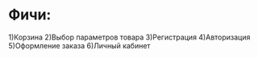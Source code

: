 # Фичи:

1)Корзина
2)Выбор параметров товара
3)Регистрация
4)Авторизация
5)Оформление заказа
6)Личный кабинет
